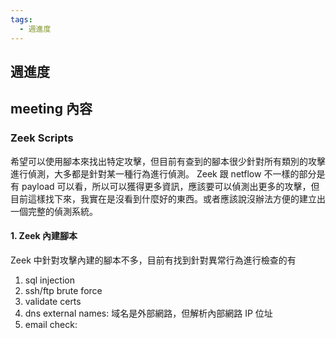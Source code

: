 ```yaml
---
tags:
  - 週進度
---
```

## 週進度

## meeting 內容
### Zeek Scripts
希望可以使用腳本來找出特定攻擊，但目前有查到的腳本很少針對所有類別的攻擊進行偵測，大多都是針對某一種行為進行偵測。
Zeek 跟 netflow 不一樣的部分是有 payload 可以看，所以可以獲得更多資訊，應該要可以偵測出更多的攻擊，但目前這樣找下來，我實在是沒看到什麼好的東西。或者應該說沒辦法方便的建立出一個完整的偵測系統。
#### 1. Zeek 內建腳本
Zeek 中針對攻擊內建的腳本不多，目前有找到針對異常行為進行檢查的有
1. sql injection
2. ssh/ftp brute force
3. validate certs
4. dns external names: 域名是外部網路，但解析內部網路 IP 位址
5. email check: 